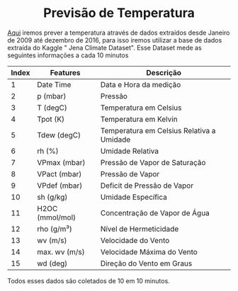 <h1 align="center"> Previsão de Temperatura </h1>

[Aqui]() iremos prever a temperatura através de dados extraídos desde  Janeiro de 2009 até dezembro de 2016, para isso iremos utilizar a base de dados extraída do Kaggle " Jena Climate Dataset". Esse Dataset mede as seguintes informações a cada 10 minutos 


| Index  | Features | Descrição |
| ------------- | ------------- | ------------- |
| 1  | Date Time  | Data e Hora da medição |
| 2  | p (mbar)  | Pressão |
| 3  | T (degC)  | Temperatura em Celsius  |
| 4  | Tpot (K)  | Temperatura em Kelvin  |
| 5  | Tdew (degC)	  | Temperatura em Celsius Relativa a Umidade  |
| 6  | rh (%)  | Umidade Relativa  |
| 7  | VPmax (mbar)  | Pressão de Vapor de Saturação  |
| 8  | VPact (mbar)	 | Pressão de Vapor  |
| 9  | VPdef (mbar)	 | Deficit de Pressão de Vapor  |
| 10  | sh (g/kg)  | Umidade Específica   |
| 11 | H2OC (mmol/mol) | Concentração de Vapor de Água  |
| 12  | rho (g/m³)  | Nível de Hermeticidade  |
| 13  | wv (m/s)  | Velocidade do Vento  |
| 14 | max. wv (m/s) | Velocidade Máxima do Vento  |
| 15 | wd (deg)  | Direção do Vento em Graus  |

Todos esses dados são coletados de 10 em 10 minutos.
